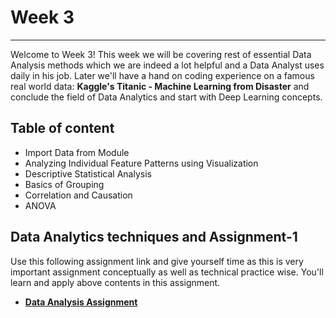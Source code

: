 # Week 3
***
Welcome to Week 3! This week we will be covering rest of essential Data Analysis methods which we are indeed a lot helpful and a Data Analyst uses daily in his job. Later we'll have a hand on coding experience on a famous real world data: **Kaggle's Titanic - Machine Learning from Disaster** and conclude the field of Data Analytics and start with Deep Learning concepts.

## Table of content

- Import Data from Module
- Analyzing Individual Feature Patterns using Visualization
- Descriptive Statistical Analysis
- Basics of Grouping
- Correlation and Causation
- ANOVA

## Data Analytics techniques and Assignment-1
Use this following assignment link and give yourself time as this is very important assignment conceptually as well as technical practice wise. You'll learn and apply above contents in this assignment.
- **[Data Analysis Assignment](https://colab.research.google.com/drive/1AdGbO_A40pGOxxBs5kCfvrOyuAQyX5o4?usp=sharing)**
